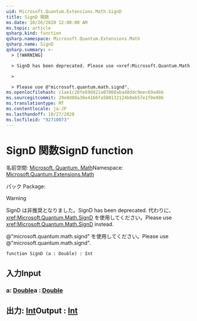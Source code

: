 ```yaml
---
uid: Microsoft.Quantum.Extensions.Math.SignD
title: SignD 関数
ms.date: 10/26/2020 12:00:00 AM
ms.topic: article
qsharp.kind: function
qsharp.namespace: Microsoft.Quantum.Extensions.Math
qsharp.name: SignD
qsharp.summary: >-
  > [!WARNING]

  > SignD has been deprecated. Please use <xref:Microsoft.Quantum.Math.SignD> instead.

  >

  > Please use @"microsoft.quantum.math.signd".
ms.openlocfilehash: c1ae1c20fe69dd21a07000aba48ddc9eec69a4bb
ms.sourcegitcommit: 29e0d88a30e4166fa580132124b0eb57e1f0e986
ms.translationtype: MT
ms.contentlocale: ja-JP
ms.lasthandoff: 10/27/2020
ms.locfileid: "92710073"
---
```

# <a name="signd-function"></a><span data-ttu-id="1f1ae-102">SignD 関数</span><span class="sxs-lookup"><span data-stu-id="1f1ae-102">SignD function</span></span>

<span data-ttu-id="1f1ae-103">名前空間: [Microsoft. Quantum. Math](xref:Microsoft.Quantum.Extensions.Math)</span><span class="sxs-lookup"><span data-stu-id="1f1ae-103">Namespace: [Microsoft.Quantum.Extensions.Math](xref:Microsoft.Quantum.Extensions.Math)</span></span>

<span data-ttu-id="1f1ae-104">パック [](https://nuget.org/packages/)</span><span class="sxs-lookup"><span data-stu-id="1f1ae-104">Package: [](https://nuget.org/packages/)</span></span>


> [!WARNING]
> <span data-ttu-id="1f1ae-105">SignD は非推奨となりました。</span><span class="sxs-lookup"><span data-stu-id="1f1ae-105">SignD has been deprecated.</span></span> <span data-ttu-id="1f1ae-106">代わりに、<xref:Microsoft.Quantum.Math.SignD> を使用してください。</span><span class="sxs-lookup"><span data-stu-id="1f1ae-106">Please use <xref:Microsoft.Quantum.Math.SignD> instead.</span></span>
>
> <span data-ttu-id="1f1ae-107">@"microsoft.quantum.math.signd" を使用してください。</span><span class="sxs-lookup"><span data-stu-id="1f1ae-107">Please use @"microsoft.quantum.math.signd".</span></span>



```qsharp
function SignD (a : Double) : Int
```


## <a name="input"></a><span data-ttu-id="1f1ae-108">入力</span><span class="sxs-lookup"><span data-stu-id="1f1ae-108">Input</span></span>

### <a name="a--double"></a><span data-ttu-id="1f1ae-109">a: [Double](xref:microsoft.quantum.lang-ref.double)</span><span class="sxs-lookup"><span data-stu-id="1f1ae-109">a : [Double](xref:microsoft.quantum.lang-ref.double)</span></span>





## <a name="output--int"></a><span data-ttu-id="1f1ae-110">出力: [Int](xref:microsoft.quantum.lang-ref.int)</span><span class="sxs-lookup"><span data-stu-id="1f1ae-110">Output : [Int](xref:microsoft.quantum.lang-ref.int)</span></span>


